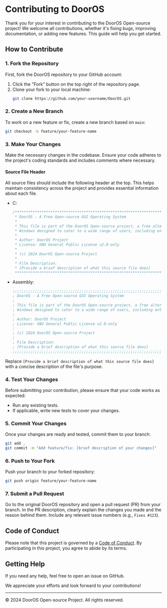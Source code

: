 # Contributing to DoorOS

Thank you for your interest in contributing to the DoorOS Open-source project! We welcome all contributions, whether it's fixing bugs, improving documentation, or adding new features. This guide will help you get started.

## How to Contribute

### 1. Fork the Repository

First, fork the DoorOS repository to your GitHub account:

1. Click the "Fork" button on the top right of the repository page.
2. Clone your fork to your local machine:
    ```bash
    git clone https://github.com/your-username/DoorOS.git
    ```

### 2. Create a New Branch

To work on a new feature or fix, create a new branch based on `main`:

```bash
git checkout -b feature/your-feature-name
```

### 3. Make Your Changes

Make the necessary changes in the codebase. Ensure your code adheres to the project's coding standards and includes comments where necessary.

#### Source File Header

All source files should include the following header at the top. This helps maintain consistency across the project and provides essential information about each file.

- C:
  ```c
  /******************************************************************************
   * DoorOS - A Free Open-source GUI Operating System
   * 
   * This file is part of the DoorOS Open-source project, a free alternative to 
   * Windows designed to cater to a wide range of users, including enterprises.
   * 
   * Author: DoorOS Project
   * License: GNU General Public License v2.0-only
   * 
   * (c) 2024 DoorOS Open-source Project
   * 
   * File Description:
   * [Provide a brief description of what this source file does]
   *****************************************************************************/
  ```
- Assembly:
  ```asm
  ;;;;;;;;;;;;;;;;;;;;;;;;;;;;;;;;;;;;;;;;;;;;;;;;;;;;;;;;;;;;;;;;;;;;;;;;;;;;;;
  ; DoorOS - A Free Open-source GUI Operating System
  ;
  ; This file is part of the DoorOS Open-source project, a free alternative to
  ; Windows designed to cater to a wide range of users, including enterprises.
  ;
  ; Author: DoorOS Project
  ; License: GNU General Public License v2.0-only
  ;
  ; (c) 2024 DoorOS Open-source Project
  ;
  ; File Description:
  ; [Provide a brief description of what this source file does]
  ;;;;;;;;;;;;;;;;;;;;;;;;;;;;;;;;;;;;;;;;;;;;;;;;;;;;;;;;;;;;;;;;;;;;;;;;;;;;;;
  ```

Replace `[Provide a brief description of what this source file does]` with a concise description of the file's purpose.

### 4. Test Your Changes

Before submitting your contribution, please ensure that your code works as expected:

- Run any existing tests.
- If applicable, write new tests to cover your changes.

### 5. Commit Your Changes

Once your changes are ready and tested, commit them to your branch:

```bash
git add .
git commit -m "Add feature/fix: [brief description of your changes]"
```

### 6. Push to Your Fork

Push your branch to your forked repository:

```bash
git push origin feature/your-feature-name
```

### 7. Submit a Pull Request

Go to the original DoorOS repository and open a pull request (PR) from your branch. In the PR description, clearly explain the changes you made and the reason behind them. Include any relevant issue numbers (e.g., `Fixes #123`).

## Code of Conduct

Please note that this project is governed by a [Code of Conduct](CODE_OF_CONDUCT.md). By participating in this project, you agree to abide by its terms.

## Getting Help

If you need any help, feel free to open an issue on GitHub.

We appreciate your efforts and look forward to your contributions!

---

© 2024 DoorOS Open-source Project. All rights reserved.

